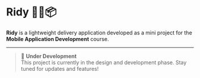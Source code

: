 # Ridy 🚴‍♂️📦

**Ridy** is a lightweight delivery application developed as a mini project for the **Mobile Application Development** course.

---

> 🚧 **Under Development**  
> This project is currently in the design and development phase. Stay tuned for updates and features!
